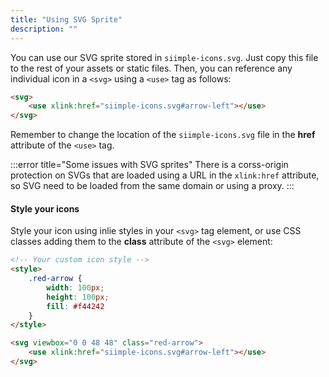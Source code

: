 ```yaml
---
title: "Using SVG Sprite"
description: ""
---
```


You can use our SVG sprite stored in `siimple-icons.svg`. Just copy this file to the rest of your assets or static files. Then, you can reference any individual icon in a `<svg>` using a `<use>` tag as follows:

```html
<svg> 
    <use xlink:href="siimple-icons.svg#arrow-left"></use>
</svg>
```

Remember to change the location of the `siimple-icons.svg` file in the **href** attribute of the `<use>` tag.

:::error title="Some issues with SVG sprites"
There is a corss-origin protection on SVGs that are loaded using a URL in the `xlink:href` attribute, so SVG need to be loaded from the same domain or using a proxy.
:::


#### Style your icons

Style your icon using inlie styles in your `<svg>` tag element, or use CSS classes adding them to the **class** attribute of the `<svg>` element:

```html
<!-- Your custom icon style -->
<style>
    .red-arrow {
        width: 100px;
        height: 100px;
        fill: #f44242
    }
</style>

<svg viewbox="0 0 48 48" class="red-arrow">
    <use xlink:href="siimple-icons.svg#arrow-left"></use>
</svg>
```

